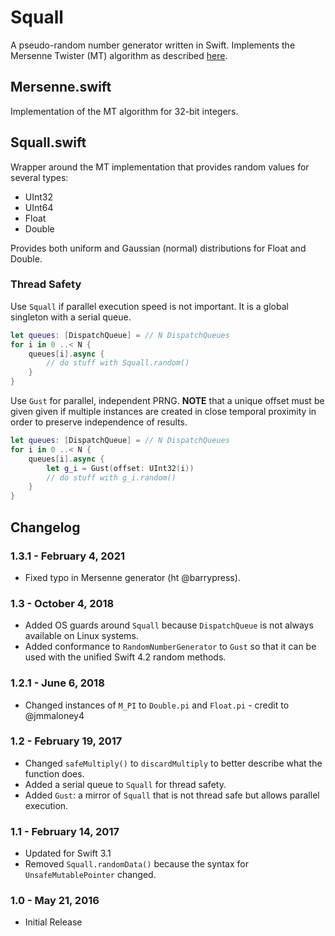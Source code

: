 # Squall

A pseudo-random number generator written in Swift. Implements the Mersenne Twister (MT) algorithm as described [here](https://en.wikipedia.org/wiki/Mersenne_Twister).

## Mersenne.swift

Implementation of the MT algorithm for 32-bit integers.

## Squall.swift

Wrapper around the MT implementation that provides random values for several types:

- UInt32
- UInt64
- Float
- Double

Provides both uniform and Gaussian (normal) distributions for Float and Double.

### Thread Safety

Use `Squall` if parallel execution speed is not important. It is a global singleton with a serial queue.

```swift
let queues: [DispatchQueue] = // N DispatchQueues
for i in 0 ..< N {
	queues[i].async {
		// do stuff with Squall.random()
	}
}
```

Use `Gust` for parallel, independent PRNG. **NOTE** that a unique offset must be given given if multiple instances are created in close temporal proximity in order to preserve independence of results.

```swift
let queues: [DispatchQueue] = // N DispatchQueues
for i in 0 ..< N {
	queues[i].async {
		let g_i = Gust(offset: UInt32(i))
		// do stuff with g_i.random()
	}
}
```

## Changelog

### 1.3.1 - February 4, 2021

- Fixed typo in Mersenne generator (ht @barrypress).

### 1.3 - October 4, 2018

- Added OS guards around `Squall` because `DispatchQueue` is not always available on Linux systems.
- Added conformance to `RandomNumberGenerator` to `Gust` so that it can be used with the unified Swift 4.2 random methods.

### 1.2.1 - June 6, 2018

- Changed instances of `M_PI` to `Double.pi` and `Float.pi` - credit to @jmmaloney4

### 1.2 - February 19, 2017

- Changed `safeMultiply()` to `discardMultiply` to better describe what the function does.
- Added a serial queue to `Squall` for thread safety.
- Added `Gust`: a mirror of `Squall` that is not thread safe but allows parallel execution.

### 1.1 - February 14, 2017

- Updated for Swift 3.1
- Removed `Squall.randomData()` because the syntax for `UnsafeMutablePointer` changed.

### 1.0 - May 21, 2016

- Initial Release
